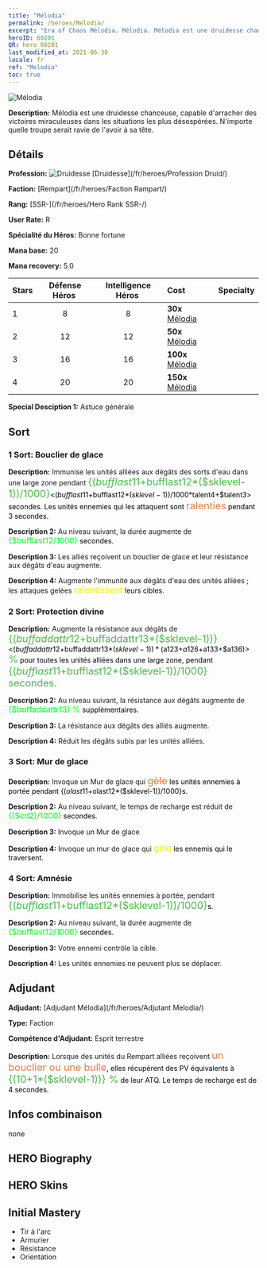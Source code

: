 ```yaml
---
title: "Mélodia"
permalink: /heroes/Melodia/
excerpt: "Era of Chaos Mélodia. Mélodia. Mélodia est une druidesse chanceuse, capable d'arracher des victoires miraculeuses dans les situations les plus désespérées. N'importe quelle troupe serait ravie de l'avoir à sa tête."
heroID: 60201
QR: hero_60201
last_modified_at: 2021-06-30
locale: fr
ref: "Melodia"
toc: true
---
```

  ![Mélodia](/images/h/h_Melodia.jpg)

 **Description:** Mélodia est une druidesse chanceuse, capable d'arracher des victoires miraculeuses dans les situations les plus désespérées. N'importe quelle troupe serait ravie de l'avoir à sa tête.
## Détails
 **Profession:** ![Druidesse](/images/h/h_prof_4.png)  [Druidesse](/fr/heroes/Profession Druid/)

 **Faction:** [Rempart](/fr/heroes/Faction Rampart/)

 **Rang:** [SSR-](/fr/heroes/Hero Rank SSR-/)

 **User Rate:** R

 **Spécialité du Héros:** Bonne fortune

 **Mana base:** 20

 **Mana recovery:** 5.0


  | Stars | Défense Héros  | Intelligence Héros  | Cost |     Specialty     |
  |---------|:---------------:|:---------------:|:--|--------------------|
  |    1    | 8 | 8 | **30x** [Mélodia](/ItemsFR/her_364/) |  |
  |    2    | 12 | 12 | **50x** [Mélodia](/ItemsFR/her_364/) |  |
  |    3    | 16 | 16 | **100x** [Mélodia](/ItemsFR/her_364/) |  |
  |    4    | 20 | 20 | **150x** [Mélodia](/ItemsFR/her_364/) |  |

 **Special Desciption 1:** Astuce générale

## Sort
### 1 Sort: Bouclier de glace
 **Description:** Immunise les unités alliées aux dégâts des sorts d'eau dans une large zone pendant <span style="color: #48b946;font-size:20px">{($bufflast11+$bufflast12*($sklevel-1))/1000}</span><span style="color: black"><($bufflast11+$bufflast12*($sklevel-1))/1000*$talent4+$talent3> secondes. Les unités ennemies qui les attaquent sont <span style="color: #e07c44;font-size:20px">ralenties</span><span style="color: black"> pendant 3 secondes.

 **Description 2:** Au niveau suivant, la durée augmente de <span style="color: #00ff22;font-size:16px">{$bufflast12/1000}</span><span style="color: black"> secondes.

 **Description 3:** Les alliés reçoivent un bouclier de glace et leur résistance aux dégâts d'eau augmente.

 **Description 4:** Augmente l'immunité aux dégâts d'eau des unités alliées ; les attaques gelées <span style="color: #f0f000;font-size:18px">ralentissent</span><span style="color: black"> leurs cibles.

### 2 Sort: Protection divine
 **Description:** Augmente la résistance aux dégâts de <span style="color: #48b946;font-size:20px">{($buffaddattr12+$buffaddattr13*($sklevel-1))}</span><span style="color: black"><($buffaddattr12+$buffaddattr13*($sklevel-1))*($a123+$a126+$a133+$a136)><span style="color: #48b946;font-size:20px"> %</span><span style="color: black"> pour toutes les unités alliées dans une large zone, pendant <span style="color: #48b946;font-size:20px">{($bufflast11+$bufflast12*($sklevel-1))/1000} secondes.</span><span style="color: black">

 **Description 2:** Au niveau suivant, la résistance aux dégâts augmente de <span style="color: #00ff22;font-size:16px">{$buffaddattr13} %</span><span style="color: black"> supplémentaires.

 **Description 3:** La résistance aux dégâts des alliés augmente.

 **Description 4:** Réduit les dégâts subis par les unités alliées.

### 3 Sort: Mur de glace
 **Description:** Invoque un Mur de glace qui <span style="color: #e07c44;font-size:20px">gèle</span><span style="color: black"> les unités ennemies à portée pendant {($olast11+$olast12*($sklevel-1))/1000}s.

 **Description 2:** Au niveau suivant, le temps de recharge est réduit de <span style="color: #00ff22;font-size:16px">{($cd2)/1000}</span><span style="color: black"> secondes.

 **Description 3:** Invoque un Mur de glace

 **Description 4:** Invoque un mur de glace qui <span style="color: #f0f000;font-size:18px">gèle</span><span style="color: black"> les ennemis qui le traversent.

### 4 Sort: Amnésie
 **Description:** Immobilise les unités ennemies à portée, pendant <span style="color: #48b946;font-size:20px">{($bufflast11+$bufflast12*($sklevel-1))/1000}</span><span style="color: black">s.

 **Description 2:** Au niveau suivant, la durée augmente de <span style="color: #00ff22;font-size:16px">{$bufflast12/1000}</span><span style="color: black"> secondes.

 **Description 3:** Votre ennemi contrôle la cible.

 **Description 4:** Les unités ennemies ne peuvent plus se déplacer.


## Adjudant

 **Adjudant:**  [Adjudant Mélodia](/fr/heroes/Adjutant Melodia/) 

 **Type:**  Faction 

 **Compétence d'Adjudant:**  Esprit terrestre 

 **Description:** Lorsque des unités du Rempart alliées reçoivent <span style="color: #e07c44;font-size:20px">un bouclier ou une bulle</span><span style="color: black">, elles récupèrent des PV équivalents à <span style="color: #48b946;font-size:20px">{(10+1*($sklevel-1))} %</span><span style="color: black"> de leur ATQ. Le temps de recharge est de 4 secondes.

## Infos combinaison

  none
## HERO Biography

## HERO Skins

## Initial Mastery
   - Tir à l'arc
   - Armurier
   - Résistance
   - Orientation
